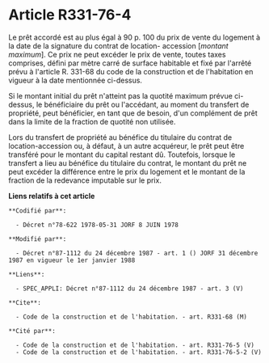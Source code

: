 # Article R331-76-4

Le prêt accordé est au plus égal à 90 p. 100 du prix de vente du logement à la date de la signature du contrat de location-
accession [*montant maximum*]. Ce prix ne peut excéder le prix de vente, toutes taxes comprises, défini par mètre carré de
surface habitable et fixé par l'arrêté prévu à l'article R. 331-68 du code de la construction et de l'habitation en vigueur à
la date mentionnée ci-dessus.

Si le montant initial du prêt n'atteint pas la quotité maximum prévue ci-dessus, le bénéficiaire du prêt ou l'accédant, au
moment du transfert de propriété, peut bénéficier, en tant que de besoin, d'un complément de prêt dans la limite de la
fraction de quotité non utilisée.

Lors du transfert de propriété au bénéfice du titulaire du contrat de location-accession ou, à défaut, à un autre acquéreur,
le prêt peut être transféré pour le montant du capital restant dû. Toutefois, lorsque le transfert a lieu au bénéfice du
titulaire du contrat, le montant du prêt ne peut excéder la différence entre le prix du logement et le montant de la fraction
de la redevance imputable sur le prix.

**Liens relatifs à cet article**

	**Codifié par**:

	  - Décret n°78-622 1978-05-31 JORF 8 JUIN 1978

	**Modifié par**:

	  - Décret n°87-1112 du 24 décembre 1987 - art. 1 () JORF 31 décembre 1987 en vigueur le 1er janvier 1988

	**Liens**:

	  - SPEC_APPLI: Décret n°87-1112 du 24 décembre 1987 - art. 3 (V)

	**Cite**:

	  - Code de la construction et de l'habitation. - art. R331-68 (M)

	**Cité par**:

	  - Code de la construction et de l'habitation. - art. R331-76-5 (V)
	  - Code de la construction et de l'habitation. - art. R331-76-5-2 (V)
